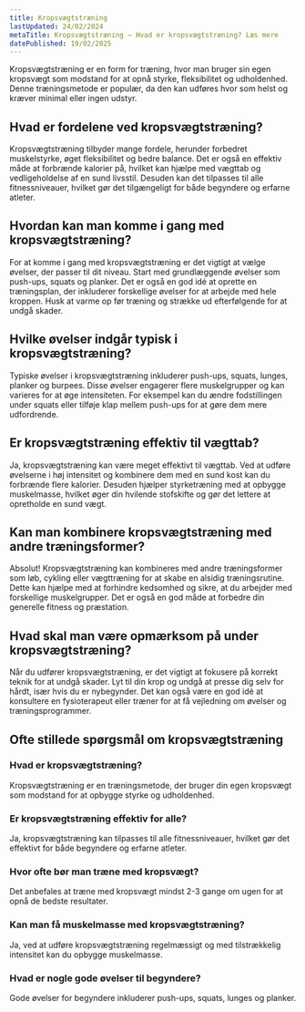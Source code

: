 ```yaml
---
title: Kropsvægtstræning
lastUpdated: 24/02/2024
metaTitle: Kropsvægtstræning – Hvad er kropsvægtstræning? Læs mere
datePublished: 19/02/2025
---
```


Kropsvægtstræning er en form for træning, hvor man bruger sin egen kropsvægt som modstand for at opnå styrke, fleksibilitet og udholdenhed. Denne træningsmetode er populær, da den kan udføres hvor som helst og kræver minimal eller ingen udstyr.

## Hvad er fordelene ved kropsvægtstræning?

Kropsvægtstræning tilbyder mange fordele, herunder forbedret muskelstyrke, øget fleksibilitet og bedre balance. Det er også en effektiv måde at forbrænde kalorier på, hvilket kan hjælpe med vægttab og vedligeholdelse af en sund livsstil. Desuden kan det tilpasses til alle fitnessniveauer, hvilket gør det tilgængeligt for både begyndere og erfarne atleter.

## Hvordan kan man komme i gang med kropsvægtstræning?

For at komme i gang med kropsvægtstræning er det vigtigt at vælge øvelser, der passer til dit niveau. Start med grundlæggende øvelser som push-ups, squats og planker. Det er også en god idé at oprette en træningsplan, der inkluderer forskellige øvelser for at arbejde med hele kroppen. Husk at varme op før træning og strække ud efterfølgende for at undgå skader.

## Hvilke øvelser indgår typisk i kropsvægtstræning?

Typiske øvelser i kropsvægtstræning inkluderer push-ups, squats, lunges, planker og burpees. Disse øvelser engagerer flere muskelgrupper og kan varieres for at øge intensiteten. For eksempel kan du ændre fodstillingen under squats eller tilføje klap mellem push-ups for at gøre dem mere udfordrende.

## Er kropsvægtstræning effektiv til vægttab?

Ja, kropsvægtstræning kan være meget effektivt til vægttab. Ved at udføre øvelserne i høj intensitet og kombinere dem med en sund kost kan du forbrænde flere kalorier. Desuden hjælper styrketræning med at opbygge muskelmasse, hvilket øger din hvilende stofskifte og gør det lettere at opretholde en sund vægt.

## Kan man kombinere kropsvægtstræning med andre træningsformer?

Absolut! Kropsvægtstræning kan kombineres med andre træningsformer som løb, cykling eller vægttræning for at skabe en alsidig træningsrutine. Dette kan hjælpe med at forhindre kedsomhed og sikre, at du arbejder med forskellige muskelgrupper. Det er også en god måde at forbedre din generelle fitness og præstation.

## Hvad skal man være opmærksom på under kropsvægtstræning?

Når du udfører kropsvægtstræning, er det vigtigt at fokusere på korrekt teknik for at undgå skader. Lyt til din krop og undgå at presse dig selv for hårdt, især hvis du er nybegynder. Det kan også være en god idé at konsultere en fysioterapeut eller træner for at få vejledning om øvelser og træningsprogrammer.

## Ofte stillede spørgsmål om kropsvægtstræning

### Hvad er kropsvægtstræning?

Kropsvægtstræning er en træningsmetode, der bruger din egen kropsvægt som modstand for at opbygge styrke og udholdenhed.

### Er kropsvægtstræning effektiv for alle?

Ja, kropsvægtstræning kan tilpasses til alle fitnessniveauer, hvilket gør det effektivt for både begyndere og erfarne atleter.

### Hvor ofte bør man træne med kropsvægt?

Det anbefales at træne med kropsvægt mindst 2-3 gange om ugen for at opnå de bedste resultater.

### Kan man få muskelmasse med kropsvægtstræning?

Ja, ved at udføre kropsvægtstræning regelmæssigt og med tilstrækkelig intensitet kan du opbygge muskelmasse.

### Hvad er nogle gode øvelser til begyndere?

Gode øvelser for begyndere inkluderer push-ups, squats, lunges og planker.
